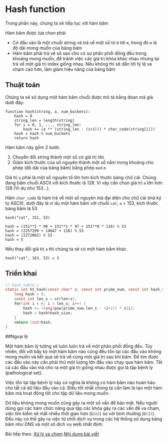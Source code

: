 # Hash function

Trong phần này, chúng ta sẽ tiếp tục với hàm băm

Hàm băm được lựa chọn phải

- Có đầu vào là một chuỗi string và trả về một số từ `0` tới `m`, trong đó `m` là độ dài mong muốn của bảng băm
- Hàm băm phải trả về số sao cho có sự phân phối đồng đều trong khoảng mong muốn, để tránh việc các giá trị khóa khác nhau nhưng lại trả về một giá trị index giống nhau. Nếu không thì sẽ dẫn tới tỷ lệ va chạm cao hơn, làm giảm hiệu năng của bảng băm

## Thuật toán

Chúng ta sẽ sử dụng một hàm băm chuỗi được mô tả bằng đoạn mã giả dưới đây: 
```
function hash(string, a, num_buckets):
    hash = 0
    string_len = length(string)
    for i = 0, 1, ..., string_len:
        hash += (a ** (string_len - (i+1))) * char_code(string[i]))
    hash = hash % num_buckets
    return hash
```

Hàm băm này gồm 2 bước

1. Chuyển đổi string thành một số có giá trị lớn
2. Giảm kích thước của số nguyên thành một số nằm trong khoảng cho phép (độ dài của bảng băm) bằng phép `mod` `m`

Giá trị `a` phải là một số nguyên tố lớn hơn kích thước bảng chữ cái. Chúng đang băm chuỗi ASCII với kích thước là 128. Vì vậy cần chọn giá trị `a` lớn hơn 128 (Ví dụ như 153...).

Hàm `char_code` là hàm trả về một số nguyên mà đại diện cho chữ cái (mã ký tự ASCII), dưới đây là ví dụ một hàm băm với chuỗi `cat`, `a` = 153, kích thước bảng băm là 53

```
hash("cat", 151, 53)

hash = (151**2 * 99 + 151**1 * 97 + 151**0 * 116) % 53
hash = (2257299 + 14647 + 116) % 53
hash = (2272062) % 53
hash = 5
```
Nếu thay đổi giá trị `a` thì chúng ta sẽ có một hàm băm khác.

```
hash("cat", 163, 53) = 3
```

## Triển khai

```c
// hash_table.c
static int ht_hash(const char* s, const int prime_num, const int hash_size) {
    long hash = 0;
    const int len_s = strlen(s);
    for(int i = 0; i < len_s; i++) {
        hash += (long)pow(prime_num,len_s - (i+1)) * s[i];
        hash = hash%hash_size;
    }
    return (int)hash;
}
```

##Ngoại lệ

Một hàm băm lý tưởng sẽ luôn luôn trả về một phân phối đồng đều. Tùy nhiên, đối với bầy kỳ một hàm băm nào cũng đều tồn tại các đầu vào không mong muốn và kết quả sẽ trả về cùng một giá trị sau khi băm. Để tìm được các đầu vào này cần phải thử một lượng lớn đầu vào chạy qua hàm băm. Tất cả các đầu vào mà cho ra một giá trị giống nhau được gọi là tập bệnh lý (pathological set).

Việc tồn tại tập bệnh lý này có nghĩa là không có hàm băm nào hoàn hảo cho tất cả dữ liệu đầu vào cả. Điều tốt nhất chúng ta cần làm là tạo một hàm băm mà hoạt động tốt cho tập dữ liệu mong muốn.

Dữ liệu không mong muốn cũng gây ra một số vấn đề bảo mật. Nếu người dùng gọi các hàm chức năng qua tập các khóa gây ra các vấn đề va chạm, việc tìm kiếm sẽ mất nhiều thời gian hơn (`O(n)`) so với bình thường (`O(1)`). Đều này có thể gây ra việc từ chối dịch vụ trong các hệ thống sử dụng bảng băm như DNS và một số dịch vụ web nhất định.

Bài tiếp theo: [Xử lý va chạm](/LearnC/write_a_hash_table/04-collisions)
[Nội dung bài viết](https://github.com/chopbk/project_C_Cpp_based_learning/tree/master/LearnC/write_a_hash_table#Nộidung)



